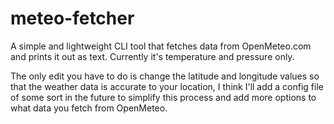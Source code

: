 # meteo-fetcher

A simple and lightweight CLI tool that fetches data from OpenMeteo.com and prints it out as text.
Currently it's temperature and pressure only.

The only edit you have to do is change the latitude and longitude values so that the weather data is accurate to your location,
I think I'll add a config file of some sort in the future to simplify this process and add more options to what data you fetch from OpenMeteo.
